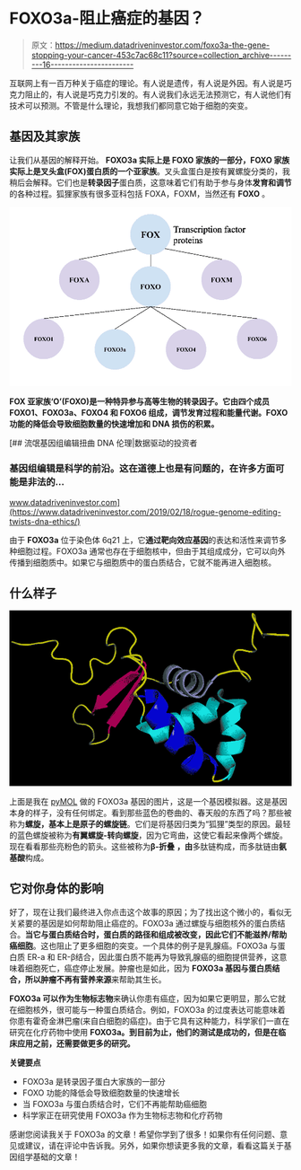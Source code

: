 # FOXO3a-阻止癌症的基因？

> 原文：<https://medium.datadriveninvestor.com/foxo3a-the-gene-stopping-your-cancer-453c7ac68c11?source=collection_archive---------16----------------------->

互联网上有一百万种关于癌症的理论。有人说是遗传，有人说是外因。有人说是巧克力阻止的，有人说是巧克力引发的。有人说我们永远无法预测它，有人说他们有技术可以预测。不管是什么理论，我想我们都同意它始于细胞的突变。

## **基因及其家族**

让我们从基因的解释开始。 **FOXO3a 实际上是 FOXO 家族的一部分，FOXO 家族实际上是叉头盒(FOX)蛋白质的一个亚家族**。叉头盒蛋白是按有翼螺旋分类的，我稍后会解释。它们也是**转录因子**蛋白质，这意味着它们有助于参与身体**发育和调节**的各种过程。狐狸家族有很多亚科包括 FOXA，FOXM，当然还有 **FOXO** 。

![](img/3915cb3f70af6f57079d5511a49029a9.png)

**FOX 亚家族‘O’(FOXO)**是一种特异参与高等生物的转录因子**。它由四个成员 FOXO1、FOXO3a、FOXO4 和 FOXO6 组成，调节发育过程和能量代谢。**FOXO 功能的降低会导致细胞数量的快速增加和 DNA 损伤的积累**。**

[](https://www.datadriveninvestor.com/2019/02/18/rogue-genome-editing-twists-dna-ethics/) [## 流氓基因组编辑扭曲 DNA 伦理|数据驱动的投资者

### 基因组编辑是科学的前沿。这在道德上也是有问题的，在许多方面可能是非法的…

www.datadriveninvestor.com](https://www.datadriveninvestor.com/2019/02/18/rogue-genome-editing-twists-dna-ethics/) 

由于 **FOXO3a** 位于染色体 6q21 上，它**通过靶向效应基因**的表达和活性来调节多种细胞过程。FOXO3a 通常也存在于细胞核中，但由于其组成成分，它可以向外传播到细胞质中。如果它与细胞质中的蛋白质结合，它就不能再进入细胞核。

## **什么样子**

![](img/732d6085a8db5e190c4e39b68aeaec31.png)

上面是我在 [pyMOL](https://pymol.org/2/) 做的 FOXO3a 基因的图片，这是一个基因模拟器。这是基因本身的样子，没有任何绑定。看到那些蓝色的卷曲的、春天般的东西了吗？那些被称为**螺旋，基本上是原子的螺旋链**。它们是将基因归类为“狐狸”类型的原因。最轻的蓝色螺旋被称为**有翼螺旋-转向螺旋**，因为它弯曲，这使它看起来像两个螺旋。现在看看那些亮粉色的箭头。这些被称为**β-折叠** **，由**多肽链构成，而多肽链由**氨基酸**构成。

## **它对你身体的影响**

好了，现在让我们最终进入你点击这个故事的原因；为了找出这个微小的，看似无关紧要的基因是如何帮助阻止癌症的。FOXO3a 通过螺旋与细胞核外的蛋白质结合。**当它与蛋白质结合时，蛋白质的路径和组成被改变，因此它们不能滋养/帮助癌细胞**。这也阻止了更多细胞的突变。一个具体的例子是乳腺癌。FOXO3a 与蛋白质 ER-a 和 ER-β结合，因此蛋白质不能再为导致乳腺癌的细胞提供营养，这意味着细胞死亡，癌症停止发展。肿瘤也是如此，因为 **FOXO3a 基因与蛋白质结合，所以肿瘤不再有营养来源**来帮助其生长。

**FOXO3a 可以作为生物标志物**来确认你患有癌症，因为如果它更明显，那么它就在细胞核外，很可能与一种蛋白质结合。例如，FOXO3a 的过度表达可能意味着你患有霍奇金淋巴瘤(来自白细胞的癌症)。由于它具有这种能力，科学家们一直在研究在化疗药物中使用 **FOXO3a。到目前为止，他们的测试是成功的，但是在临床应用之前，还需要做更多的研究。**

**关键要点**

*   FOXO3a 是转录因子蛋白大家族的一部分
*   FOXO 功能的降低会导致细胞数量的快速增长
*   当 FOXO3a 与蛋白质结合时，它们不再能帮助癌细胞
*   科学家正在研究使用 FOXO3a 作为生物标志物和化疗药物

感谢您阅读我关于 FOXO3a 的文章！希望你学到了很多！如果你有任何问题、意见或建议，请在评论中告诉我。另外，如果你想读更多我的文章，看看这篇关于基因组学基础的文章！